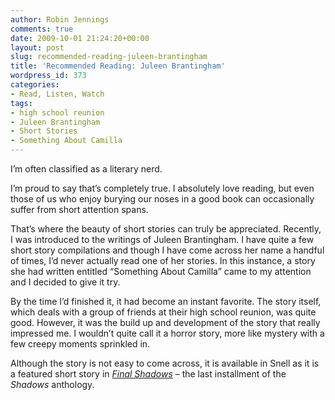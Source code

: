 ```yaml
---
author: Robin Jennings
comments: true
date: 2009-10-01 21:24:20+00:00
layout: post
slug: recommended-reading-juleen-brantingham
title: 'Recommended Reading: Juleen Brantingham'
wordpress_id: 373
categories:
- Read, Listen, Watch
tags:
- high school reunion
- Juleen Brantingham
- Short Stories
- Something About Camilla
---
```





I’m often classified as a literary nerd.







I’m proud to say that’s completely true. I absolutely love reading, but even those of us who enjoy burying our noses in a good book can occasionally suffer from short attention spans.







That’s where the beauty of short stories can truly be appreciated. Recently, I was introduced to the writings of Juleen Brantingham. I have quite a few short story compilations and though I have come across her name a handful of times, I’d never actually read one of her stories. In this instance, a story she had written entitled “Something About Camilla” came to my attention and I decided to give it try.







By the time I’d finished it, it had become an instant favorite. The story itself, which deals with a group of friends at their high school reunion, was quite good. However, it was the build up and development of the story that really impressed me. I wouldn’t quite call it a horror story, more like mystery with a few creepy moments sprinkled in.










Although the story is not easy to come across, it is available in Snell as it is a featured short story in _[Final Shadows](http://nucat.lib.neu.edu:80/record=b1300807~S13)_ – the last installment of the _Shadows_ anthology.





